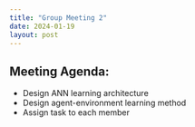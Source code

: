 ```yaml
---
title: "Group Meeting 2"
date: 2024-01-19
layout: post
---
```


## Meeting Agenda:
* Design ANN learning architecture
* Design agent-environment learning method
* Assign task to each member
